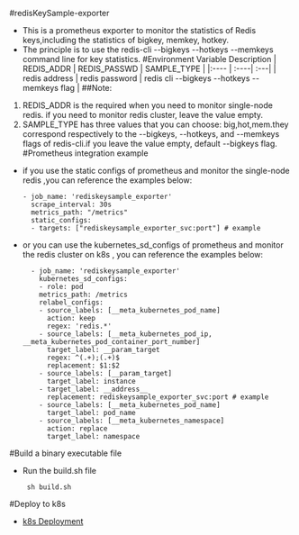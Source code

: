 #redisKeySample-exporter
  - This is a prometheus exporter to monitor the statistics of Redis keys,including the statistics of bigkey, memkey, hotkey.
  - The principle is to use the redis-cli --bigkeys --hotkeys --memkeys command line for key statistics.
#Environment Variable Description
| REDIS_ADDR | REDIS_PASSWD | SAMPLE_TYPE |
|:---- | :----| :---|
| redis address  | redis password   | redis cli  --bigkeys --hotkeys --memkeys flag |
##Note:
1. REDIS_ADDR is the required when you need to monitor single-node redis. if you need to monitor redis cluster, leave the value empty.
2. SAMPLE_TYPE has three values that you can choose: big,hot,mem.they correspond respectively to the --bigkeys, --hotkeys, and --memkeys flags of redis-cli.if you leave the value empty, default --bigkeys flag.
#Prometheus integration example
- if you use the static configs of prometheus and monitor the single-node redis ,you can reference the examples below:

      - job_name: 'rediskeysample_exporter'
        scrape_interval: 30s
        metrics_path: "/metrics"
        static_configs:
        - targets: ["rediskeysample_exporter_svc:port"] # example

- or you can use the kubernetes_sd_configs of prometheus and monitor the redis cluster on k8s , you can reference the examples below:

        - job_name: 'rediskeysample_exporter'
          kubernetes_sd_configs:
          - role: pod
          metrics_path: /metrics
          relabel_configs:
          - source_labels: [__meta_kubernetes_pod_name]
            action: keep
            regex: 'redis.*'
          - source_labels: [__meta_kubernetes_pod_ip, __meta_kubernetes_pod_container_port_number]
            target_label: __param_target
            regex: ^(.+);(.+)$
            replacement: $1:$2
          - source_labels: [__param_target]
            target_label: instance
          - target_label: __address__
            replacement: rediskeysample_exporter_svc:port # example
          - source_labels: [__meta_kubernetes_pod_name]
            target_label: pod_name
          - source_labels: [__meta_kubernetes_namespace]
            action: replace
            target_label: namespace


#Build a binary executable file
-  Run the build.sh file

        sh build.sh

#Deploy to k8s
- [k8s Deployment](redisKeySample-exporter.yaml)
